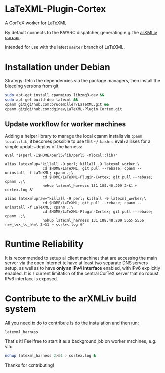 # LaTeXML-Plugin-Cortex
A CorTeX worker for LaTeXML

By default connects to the KWARC dispatcher, generating e.g. the [arXMLiv corpus](http://cortex.mathweb.org/corpus/arXMLiv/tex_to_html).

Intended for use with the latest `master` branch of LaTeXML.

# Installation under Debian

Strategy: fetch the dependencies via the package managers, then install the bleeding versions from git.

```bash
sudo apt-get install cpanminus libzmq3-dev &&
sudo apt-get build-dep latexml &&
cpanm git@github.com:brucemiller/LaTeXML.git &&
cpanm git@github.com:dginev/LaTeXML-Plugin-Cortex.git
```

## Update workflow for worker machines
Adding a helper library to manage the local cpanm installs via `cpanm local::lib`, it becomes possible to use this `~/.bashrc` eval+aliases for a simple update+deploy of the harness:

```
eval "$(perl -I$HOME/perl5/lib/perl5 -Mlocal::lib)"

alias latexmlup="killall -9 perl; killall -9 latexml_worker;\
                 cd $HOME/LaTeXML; git pull --rebase; cpanm --uninstall -f LaTeXML; cpanm .;\
                 cd $HOME/LaTeXML-Plugin-Cortex; git pull --rebase; cpanm .;\
                 nohup latexml_harness 131.188.48.209 2>&1 > cortex.log &"
                 
alias latexmlupraw="killall -9 perl; killall -9 latexml_worker;\
                 cd $HOME/LaTeXML; git pull --rebase; cpanm --uninstall -f LaTeXML; cpanm .;\
                 cd $HOME/LaTeXML-Plugin-Cortex; git pull --rebase; cpanm .;\
                 nohup latexml_harness 131.188.48.209 5555 5556 raw_tex_to_html 2>&1 > cortex.log &"

```

# Runtime Reliability

It is recommended to setup all client machines that are accessing the main server via the open internet to have at least two separate DNS servers setup, as well as to have **only an IPv4 interface** enabled, with IPv6 explicitly enabled. It is a current limitation of the central CorTeX server that no robust IPv6 interface is exposed.

# Contribute to the arXMLiv build system

All you need to do to contribute is do the installation and then run:
```bash
latexml_harness
```

That's it! Feel free to start it as a background job on worker machines, e.g. via:
```bash
nohup latexml_harness 2>&1 > cortex.log &
```

Thanks for contributing!
